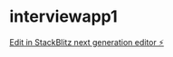# interviewapp1

[Edit in StackBlitz next generation editor ⚡️](https://stackblitz.com/~/github.com/darshan4295/interviewapp1)